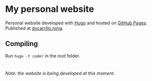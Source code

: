 # My personal website

Personal website developed with [Hugo](https://gohugo.io) and hosted on 
[GitHub Pages](https://github.com/dvcarrillo/dvcarrillo.github.io). Published at 
[dvcarrillo.ninja](http://www.dvcarrillo.ninja).

## Compiling
Run ```hugo -t coder``` in the root folder.

#
*Note: the website is being developed at this moment.*
